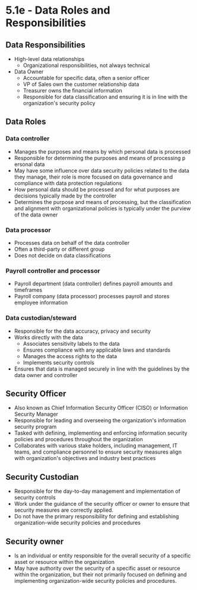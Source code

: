 # 5.1e - Data Roles and Responsibilities
## Data Responsibilities
- High-level data relationships
	- Organizational responsibilities, not always technical
- Data Owner
	- Accountable for specific data, often a senior officer
	- VP of Sales own the customer relationship data
	- Treasurer owns the financial information
	- Responsible for data classification and ensuring it is in line with the organization's security policy
## Data Roles
### Data controller
- Manages the purposes and means by which personal data is processed
- Responsible for determining the purposes and means of processing p ersonal data
- May have some influence over data security policies related to the data they manage, their role is more focused on data governance and compliance with data protection regulations
- How personal data should be processed and for what purposes are decisions typically made by the controller
- Determines the purpose and means of processing, but the classification and alignment with organizational policies is typically under the purview of the data owner
### Data processor
- Processes data on behalf of the data controller
- Often a third-party or different group
- Does not decide on data classifications
### Payroll controller and processor
- Payroll department (data controller) defines payroll amounts and timeframes
- Payroll company (data processor) processes payroll and stores employee information
### Data custodian/steward
- Responsible for the data accuracy, privacy and security
- Works directly with the data
	- Associates sensitivity labels to the data
	- Ensures compliance with any applicable laws and standards
	- Manages the access rights to the data
	- Implements security controls
- Ensures that data is managed securely in line with the guidelines by the data owner and controller
## Security Officer
- Also known as Chief Information Security Officer (CISO) or Information Security Manager
- Responsible for leading and overseeing the organization's information security program
- Tasked with defining, implementing and enforcing information security policies and procedures throughout the organization
- Collaborates with various stake holders, including management, IT teams, and compliance personnel to ensure security measures align with organization's objectives and industry best practices
## Security Custodian
- Responsible for the day-to-day management and implementation of security controls
- Work under the guidance of the security officer or owner to ensure that security measures are correctly applied.
- Do not have the primary responsibility for defining and establishing organization-wide security policies and procedures
## Security owner
- Is an individual or entity responsible for the overall security of a specific asset or resource within the organization
- May have authority over the security of a specific asset or resource within the organization, but their not primarily focused on defining and implementing organization-wide security policies and procedures.
